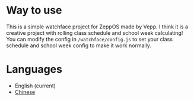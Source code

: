 # Way to use
This is a simple watchface project for ZeppOS made by Vepp. I think it is a creative project with rolling class schedule and school week calculating!
You can modify the config in `/watchface/config.js` to set your class schedule and school week config to make it work normally.

# Languages
- English (current)
- [Chinese](https://github.com/jwhgzs/vepp-jwatch/blob/master/README.chinese.md)